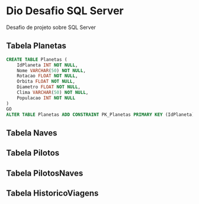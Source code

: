 # Dio Desafio SQL Server

Desafio de projeto sobre SQL Server

## Tabela Planetas

``` sql
CREATE TABLE Planetas (
    IdPlaneta INT NOT NULL,
    Nome VARCHAR(50) NOT NULL,
    Rotacao FLOAT NOT NULL,
    Orbita FLOAT NOT NULL,
    Diametro FLOAT NOT NULL,
    Clima VARCHAR(50) NOT NULL,
    Populacao INT NOT NULL
)
GO
ALTER TABLE Planetas ADD CONSTRAINT PK_Planetas PRIMARY KEY (IdPlaneta);
```
## Tabela Naves

## Tabela Pilotos

## Tabela PilotosNaves

## Tabela HistoricoViagens